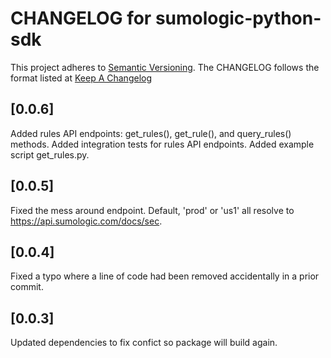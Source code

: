 # CHANGELOG for sumologic-python-sdk
This project adheres to [Semantic Versioning](http://semver.org/). The CHANGELOG follows the format listed at [Keep A Changelog](http://keepachangelog.com/)

## [0.0.6]
Added rules API endpoints: get_rules(), get_rule(), and query_rules() methods.
Added integration tests for rules API endpoints.
Added example script get_rules.py.

## [0.0.5]
Fixed the mess around endpoint. Default, 'prod' or 'us1' all resolve to https://api.sumologic.com/docs/sec.

## [0.0.4]
Fixed a typo where a line of code had been removed accidentally in a prior commit.

## [0.0.3]
Updated dependencies to fix confict so package will build again.